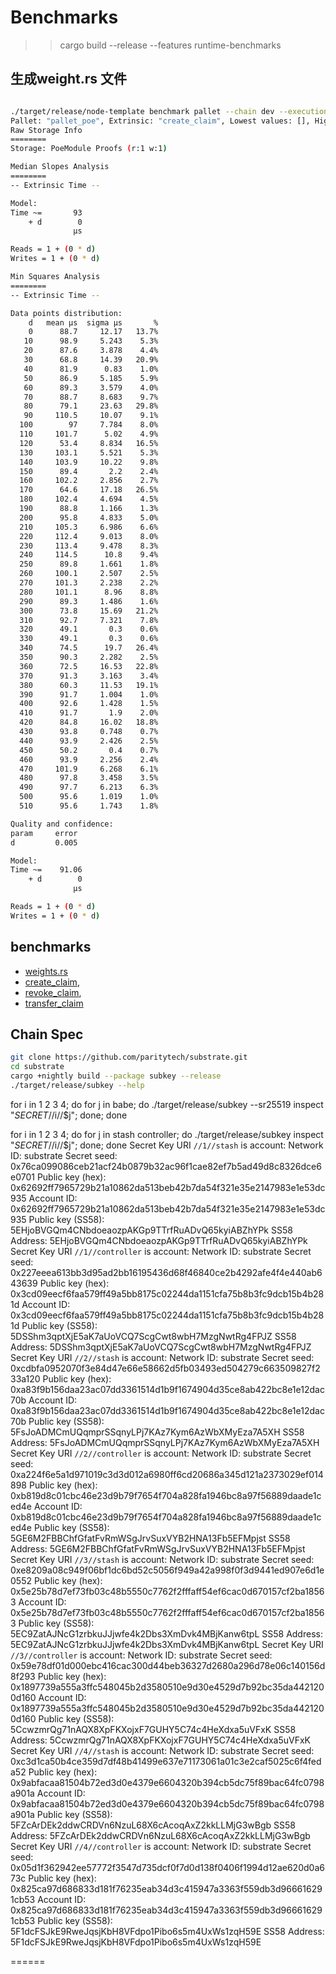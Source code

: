 # Benchmarks

>> cargo build --release --features runtime-benchmarks

## 生成weight.rs 文件
```sh

./target/release/node-template benchmark pallet --chain dev --execution=wasm --wasm-execution=compiled --pallet pallet_poe --extrinsic "*"  --steps 50 --repeat 20 --output ./pallets/poe/src/weights.rs --template .maintain/frame-weight-template.hbs
Pallet: "pallet_poe", Extrinsic: "create_claim", Lowest values: [], Highest values: [], Steps: 50, Repeat: 20
Raw Storage Info
========
Storage: PoeModule Proofs (r:1 w:1)

Median Slopes Analysis
========
-- Extrinsic Time --

Model:
Time ~=       93
    + d        0
              µs

Reads = 1 + (0 * d)
Writes = 1 + (0 * d)

Min Squares Analysis
========
-- Extrinsic Time --

Data points distribution:
    d   mean µs  sigma µs       %
    0      88.7     12.17   13.7%
   10      98.9     5.243    5.3%
   20      87.6     3.878    4.4%
   30      68.8     14.39   20.9%
   40      81.9      0.83    1.0%
   50      86.9     5.185    5.9%
   60      89.3     3.579    4.0%
   70      88.7     8.683    9.7%
   80      79.1     23.63   29.8%
   90     110.5     10.07    9.1%
  100        97     7.784    8.0%
  110     101.7      5.02    4.9%
  120      53.4     8.834   16.5%
  130     103.1     5.521    5.3%
  140     103.9     10.22    9.8%
  150      89.4       2.2    2.4%
  160     102.2     2.856    2.7%
  170      64.6     17.18   26.5%
  180     102.4     4.694    4.5%
  190      88.8     1.166    1.3%
  200      95.8     4.833    5.0%
  210     105.3     6.986    6.6%
  220     112.4     9.013    8.0%
  230     113.4     9.478    8.3%
  240     114.5      10.8    9.4%
  250      89.8     1.661    1.8%
  260     100.1     2.507    2.5%
  270     101.3     2.238    2.2%
  280     101.1      8.96    8.8%
  290      89.3     1.486    1.6%
  300      73.8     15.69   21.2%
  310      92.7     7.321    7.8%
  320      49.1       0.3    0.6%
  330      49.1       0.3    0.6%
  340      74.5      19.7   26.4%
  350      90.3     2.282    2.5%
  360      72.5     16.53   22.8%
  370      91.3     3.163    3.4%
  380      60.3     11.53   19.1%
  390      91.7     1.004    1.0%
  400      92.6     1.428    1.5%
  410      91.7       1.9    2.0%
  420      84.8     16.02   18.8%
  430      93.8     0.748    0.7%
  440      93.9     2.426    2.5%
  450      50.2       0.4    0.7%
  460      93.9     2.256    2.4%
  470     101.9     6.268    6.1%
  480      97.8     3.458    3.5%
  490      97.7     6.213    6.3%
  500      95.6     1.019    1.0%
  510      95.6     1.743    1.8%

Quality and confidence:
param     error
d         0.005

Model:
Time ~=    91.06
    + d        0
              µs

Reads = 1 + (0 * d)
Writes = 1 + (0 * d)
```

## benchmarks 

- [weights.rs](./substrate-v0.9.25-benchmark/pallets/poe/src/weights.rs)
- [create_claim](./substrate-v0.9.25-benchmark/pallets/poe/src/lib.rs#L65), 
- [revoke_claim](./substrate-v0.9.25-benchmark/pallets/poe/src/lib.rs#L87), 
- [transfer_claim](./substrate-v0.9.25-benchmark/pallets/poe/src/lib.rs#L102)

## Chain Spec

```sh
git clone https://github.com/paritytech/substrate.git
cd substrate
cargo +nightly build --package subkey --release
./target/release/subkey --help
```

for i in 1 2 3 4; do for j in babe; do ./target/release/subkey  --sr25519 inspect "$SECRET//$i//$j"; done; done

for i in 1 2 3 4; do for j in stash controller; do ./target/release/subkey inspect "$SECRET//$i//$j"; done; done
Secret Key URI `//1//stash` is account:
  Network ID:        substrate
 Secret seed:       0x76ca099086ceb21acf24b0879b32ac96f1cae82ef7b5ad49d8c8326dce6e0701
  Public key (hex):  0x62692ff7965729b21a10862da513beb42b7da54f321e35e2147983e1e53dc935
  Account ID:        0x62692ff7965729b21a10862da513beb42b7da54f321e35e2147983e1e53dc935
  Public key (SS58): 5EHjoBVGQm4CNbdoeaozpAKGp9TTrfRuADvQ65kyiABZhYPk
  SS58 Address:      5EHjoBVGQm4CNbdoeaozpAKGp9TTrfRuADvQ65kyiABZhYPk
Secret Key URI `//1//controller` is account:
  Network ID:        substrate
 Secret seed:       0x227eeea613bb3d95ad2bb16195436d68f46840ce2b4292afe4f4e440ab643639
  Public key (hex):  0x3cd09eecf6faa579ff49a5bb8175c02244da1151cfa75b8b3fc9dcb15b4b281d
  Account ID:        0x3cd09eecf6faa579ff49a5bb8175c02244da1151cfa75b8b3fc9dcb15b4b281d
  Public key (SS58): 5DSShm3qptXjE5aK7aUoVCQ7ScgCwt8wbH7MzgNwtRg4FPJZ
  SS58 Address:      5DSShm3qptXjE5aK7aUoVCQ7ScgCwt8wbH7MzgNwtRg4FPJZ
Secret Key URI `//2//stash` is account:
  Network ID:        substrate
 Secret seed:       0xcdbfa0952070f3e84d47e66e58662d5fb03493ed504279c663509827f233a120
  Public key (hex):  0xa83f9b156daa23ac07dd3361514d1b9f1674904d35ce8ab422bc8e1e12dac70b
  Account ID:        0xa83f9b156daa23ac07dd3361514d1b9f1674904d35ce8ab422bc8e1e12dac70b
  Public key (SS58): 5FsJoADMCmUQqmprSSqnyLPj7KAz7Kym6AzWbXMyEza7A5XH
  SS58 Address:      5FsJoADMCmUQqmprSSqnyLPj7KAz7Kym6AzWbXMyEza7A5XH
Secret Key URI `//2//controller` is account:
  Network ID:        substrate
 Secret seed:       0xa224f6e5a1d971019c3d3d012a6980ff6cd20686a345d121a2373029ef014898
  Public key (hex):  0xb819d8c01cbc46e23d9b79f7654f704a828fa1946bc8a97f56889daade1ced4e
  Account ID:        0xb819d8c01cbc46e23d9b79f7654f704a828fa1946bc8a97f56889daade1ced4e
  Public key (SS58): 5GE6M2FBBChfGfatFvRmWSgJrvSuxVYB2HNA13Fb5EFMpjst
  SS58 Address:      5GE6M2FBBChfGfatFvRmWSgJrvSuxVYB2HNA13Fb5EFMpjst
Secret Key URI `//3//stash` is account:
  Network ID:        substrate
 Secret seed:       0xe8209a08c949f06bf1dc6bd52c5056f949a42a998f0f3d9441ed907e6d1e0552
  Public key (hex):  0x5e25b78d7ef73fb03c48b5550c7762f2fffaff54ef6cac0d670157cf2ba18563
  Account ID:        0x5e25b78d7ef73fb03c48b5550c7762f2fffaff54ef6cac0d670157cf2ba18563
  Public key (SS58): 5EC9ZatAJNcG1zrbkuJJjwfe4k2Dbs3XmDvk4MBjKanw6tpL
  SS58 Address:      5EC9ZatAJNcG1zrbkuJJjwfe4k2Dbs3XmDvk4MBjKanw6tpL
Secret Key URI `//3//controller` is account:
  Network ID:        substrate
 Secret seed:       0x59e78df01d000ebc416cac300d44beb36327d2680a296d78e06c140156d8f293
  Public key (hex):  0x1897739a555a3ffc548045b2d3580510e9d30e4529d7b92bc35da4421200d160
  Account ID:        0x1897739a555a3ffc548045b2d3580510e9d30e4529d7b92bc35da4421200d160
  Public key (SS58): 5CcwzmrQg71nAQX8XpFKXojxF7GUHY5C74c4HeXdxa5uVFxK
  SS58 Address:      5CcwzmrQg71nAQX8XpFKXojxF7GUHY5C74c4HeXdxa5uVFxK
Secret Key URI `//4//stash` is account:
  Network ID:        substrate
 Secret seed:       0xc3d1ca50b4ce359d7df48b41499e637e71173061a01c3e2caf5025c6f4feda52
  Public key (hex):  0x9abfacaa81504b72ed3d0e4379e6604320b394cb5dc75f89bac64fc0798a901a
  Account ID:        0x9abfacaa81504b72ed3d0e4379e6604320b394cb5dc75f89bac64fc0798a901a
  Public key (SS58): 5FZcArDEk2ddwCRDVn6NzuL68X6cAcoqAxZ2kkLLMjG3wBgb
  SS58 Address:      5FZcArDEk2ddwCRDVn6NzuL68X6cAcoqAxZ2kkLLMjG3wBgb
Secret Key URI `//4//controller` is account:
  Network ID:        substrate
 Secret seed:       0x05d1f362942ee57772f3547d735dcf0f7d0d138f0406f1994d12ae620d0a673c
  Public key (hex):  0x825ca97d686833d181f76235eab34d3c415947a3363f559db3d966616291cb53
  Account ID:        0x825ca97d686833d181f76235eab34d3c415947a3363f559db3d966616291cb53
  Public key (SS58): 5F1dcFSJkE9RweJqsjKbH8VFdpo1Pibo6s5m4UxWs1zqH59E
  SS58 Address:      5F1dcFSJkE9RweJqsjKbH8VFdpo1Pibo6s5m4UxWs1zqH59E

  ======
